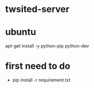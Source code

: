 # twsited-server

# ubuntu 
apt-get install -y python-pip python-dev

# first need to do
* pip install -r requirement.txt
